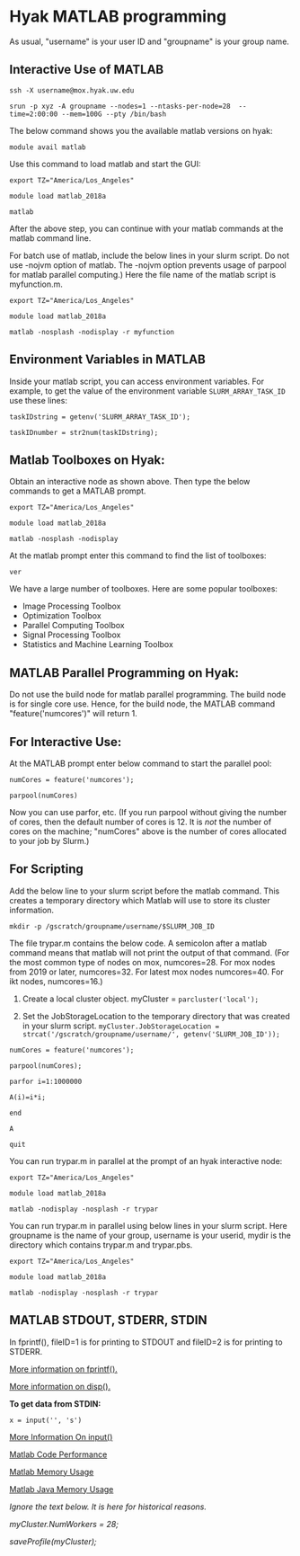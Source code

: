 # Hyak MATLAB programming

As usual, "username" is your user ID and "groupname" is your group name.

## Interactive Use of MATLAB

```ssh -X username@mox.hyak.uw.edu```

```srun -p xyz -A groupname --nodes=1 --ntasks-per-node=28  --time=2:00:00 --mem=100G --pty /bin/bash```

The below command shows you the available matlab versions on hyak:

```module avail matlab```

Use this command to load matlab and start the GUI:

```export TZ="America/Los_Angeles"```

```module load matlab_2018a```

```matlab```

After the above step, you can continue with your matlab commands at the matlab command line.

For batch use of matlab, include the below lines in your slurm script. Do not use -nojvm option of matlab. The -nojvm option prevents usage of parpool for matlab parallel computing.) Here the file name of the matlab script is myfunction.m.

```export TZ="America/Los_Angeles"```

```module load matlab_2018a```

```matlab -nosplash -nodisplay -r myfunction```

## Environment Variables in MATLAB

Inside your matlab script, you can access environment variables. For example, to get the value of the environment variable ```SLURM_ARRAY_TASK_ID``` use these lines:

```taskIDstring = getenv('SLURM_ARRAY_TASK_ID');```

```taskIDnumber = str2num(taskIDstring);```

## Matlab Toolboxes on Hyak:

Obtain an interactive node as shown above. Then type the below commands to get a MATLAB prompt.

```export TZ="America/Los_Angeles"```

```module load matlab_2018a```

```matlab -nosplash -nodisplay```

At the matlab prompt enter this command to find the list of toolboxes:

```ver```

We have a large number of toolboxes. Here are some popular toolboxes:
- Image Processing Toolbox
- Optimization Toolbox
- Parallel Computing Toolbox
- Signal Processing Toolbox
- Statistics and Machine Learning Toolbox

## MATLAB Parallel Programming on Hyak:

Do not use the build node for matlab parallel programming. The build node is for single core use. Hence, for the build node, the MATLAB command "feature('numcores')" will return 1.

## For Interactive Use:

At the MATLAB prompt enter below command to start the parallel pool:

```numCores = feature('numcores');```

```parpool(numCores)```

Now you can use parfor, etc. (If you run parpool without giving the number of cores, then the default number of cores is 12. It is _not_ the number of cores on the machine; "numCores" above is the number of cores allocated to your job by Slurm.)

## For Scripting

Add the below line to your slurm script before the matlab command. This creates a temporary directory which Matlab will use to store its cluster information.

```mkdir -p /gscratch/groupname/username/$SLURM_JOB_ID```
 
The file trypar.m contains the below code. A semicolon after a matlab command means that matlab will not print the output of that command. (For the most common type of nodes on mox, numcores=28. For mox nodes from 2019 or later, numcores=32. For latest mox nodes numcores=40. For ikt nodes, numcores=16.)

1) Create a local cluster object.
myCluster = ```parcluster('local');```

2) Set the JobStorageLocation to the temporary directory that was created in your slurm script.
```myCluster.JobStorageLocation = strcat('/gscratch/groupname/username/', getenv('SLURM_JOB_ID'));```

```numCores = feature('numcores');```

```parpool(numCores);```

```parfor i=1:1000000 ```

```A(i)=i*i;```

```end```

```A```

```quit```
 
You can run trypar.m in parallel at the prompt of an hyak interactive node:

```export TZ="America/Los_Angeles"```

```module load matlab_2018a```

```matlab -nodisplay -nosplash -r trypar```

You can run trypar.m in parallel using below lines in your slurm script. Here groupname is the name of your group, username is your userid, mydir is the directory which contains trypar.m and trypar.pbs.
 
```export TZ="America/Los_Angeles"```

```module load matlab_2018a```

```matlab -nodisplay -nosplash -r trypar```

## MATLAB STDOUT, STDERR, STDIN

In fprintf(), fileID=1 is for printing to STDOUT and fileID=2 is for printing to STDERR.

[More information on fprintf().](https://www.mathworks.com/help/matlab/ref/fprintf.html)

[More information on disp().](https://www.mathworks.com/help/matlab/ref/disp.html)

**To get data from STDIN:**

```x = input('', 's')```

[More Information On input()](https://www.mathworks.com/help/matlab/ref/input.html)

[Matlab Code Performance](https://www.mathworks.com/help/matlab/code-performance.html)

[Matlab Memory Usage](https://www.mathworks.com/help/matlab/memory.html)

[Matlab Java Memory Usage](https://www.mathworks.com/help/matlab/matlab_external/java-heap-memory-preferences.html)

_Ignore the text below. It is here for historical reasons._

_myCluster.NumWorkers = 28;_  

_saveProfile(myCluster);_